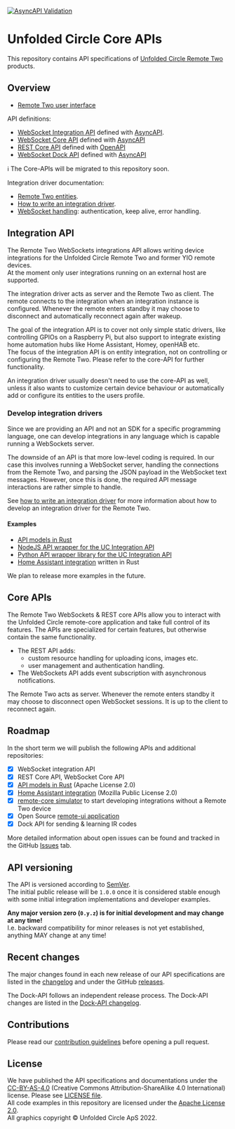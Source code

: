 [![AsyncAPI Validation](https://github.com/unfoldedcircle/core-api/actions/workflows/asyncapi.yml/badge.svg)](https://github.com/unfoldedcircle/core-api/actions/workflows/asyncapi.yml)

# Unfolded Circle Core APIs

This repository contains API specifications of [Unfolded Circle Remote Two](https://www.unfoldedcircle.com/) products.

## Overview

- [Remote Two user interface](./doc/remote-ui.md)

API definitions:

- [WebSocket Integration API](./integration-api/README.md) defined with [AsyncAPI](https://www.asyncapi.com/).
- [WebSocket Core API](https://github.com/unfoldedcircle/core-simulator/tree/main/core-api) defined with [AsyncAPI](https://www.asyncapi.com/)
- [REST Core API](https://github.com/unfoldedcircle/core-simulator/tree/main/core-api) defined with [OpenAPI](https://www.openapis.org/)
- [WebSocket Dock API](./dock-api/README.md) defined with [AsyncAPI](https://www.asyncapi.com/)

ℹ️  The Core-APIs will be migrated to this repository soon.

Integration driver documentation:

- [Remote Two entities](doc/entities/README.md).
- [How to write an integration driver](doc/integration-driver/write-integration-driver.md).
- [WebSocket handling](doc/integration-driver/websocket.md): authentication, keep alive, error handling.

## Integration API

The Remote Two WebSockets integrations API allows writing device integrations for the Unfolded Circle Remote Two and
former YIO remote devices.  
At the moment only user integrations running on an external host are supported.

The integration driver acts as server and the Remote Two as client. The remote connects to the integration when an
integration instance is configured. Whenever the remote enters standby it may choose to disconnect and automatically
reconnect again after wakeup.

The goal of the integration API is to cover not only simple static drivers, like controlling GPIOs on a Raspberry Pi,
but also support to integrate existing home automation hubs like Home Assistant, Homey, openHAB etc.  
The focus of the integration API is on entity integration, not on controlling or configuring the Remote Two. Please
refer to the core-API for further functionality.

An integration driver usually doesn't need to use the core-API as well, unless it also wants to customize certain device
behaviour or automatically add or configure its entities to the users profile.

### Develop integration drivers

Since we are providing an API and not an SDK for a specific programming language, one can develop integrations in any
language which is capable running a WebSockets server.

The downside of an API is that more low-level coding is required. In our case this involves running a WebSocket server,
handling the connections from the Remote Two, and parsing the JSON payload in the WebSocket text messages. However, once
this is done, the required API message interactions are rather simple to handle. 

See [how to write an integration driver](doc/integration-driver/write-integration-driver.md) for more information about
how to develop an integration driver for the Remote Two.

#### Examples

- [API models in Rust](https://github.com/unfoldedcircle/api-model-rs)
- [NodeJS API wrapper for the UC Integration API](https://github.com/unfoldedcircle/integration-node-library)
- [Python API wrapper library for the UC Integration API](https://github.com/unfoldedcircle/integration-python-library)
- [Home Assistant integration](https://github.com/unfoldedcircle/integration-home-assistant) written in Rust

We plan to release more examples in the future.

## Core APIs

The Remote Two WebSockets & REST core APIs allow you to interact with the Unfolded Circle remote-core application and
take full control of its features. The APIs are specialized for certain features, but otherwise contain the same
functionality.

- The REST API adds:
  - custom resource handling for uploading icons, images etc.
  - user management and authentication handling.
- The WebSockets API adds event subscription with asynchronous notifications. 

The Remote Two acts as server. Whenever the remote enters standby it may choose to disconnect open WebSocket sessions.
It is up to the client to reconnect again.

## Roadmap

In the short term we will publish the following APIs and additional repositories: 

- [x] WebSocket integration API
- [x] REST Core API, WebSocket Core API
- [x] [API models in Rust](https://github.com/unfoldedcircle/api-model-rs) (Apache License 2.0)
- [x] [Home Assistant integration](https://github.com/unfoldedcircle/integration-home-assistant) (Mozilla Public License 2.0)
- [x] [remote-core simulator](https://github.com/unfoldedcircle/core-simulator) to start developing integrations without a Remote Two device
- [x] Open Source [remote-ui application](https://github.com/unfoldedcircle/remote-ui)
- [x] Dock API for sending & learning IR codes

More detailed information about open issues can be found and tracked in the GitHub
[Issues](https://github.com/unfoldedcircle/core-api/issues) tab.

## API versioning

The API is versioned according to [SemVer](https://semver.org/).  
The initial public release will be `1.0.0` once it is considered stable enough with some initial integration
implementations and developer examples.

**Any major version zero (`0.y.z`) is for initial development and may change at any time!**  
I.e. backward compatibility for minor releases is not yet established, anything MAY change at any time!

## Recent changes

The major changes found in each new release of our API specifications are listed in the [changelog](./CHANGELOG.md) and
under the GitHub [releases](https://github.com/unfoldedcircle/core-api/releases).

The Dock-API follows an independent release process. The Dock-API changes are listed in the
[Dock-API changelog](./dock-api/CHANGELOG.md).

## Contributions

Please read our [contribution guidelines](./CONTRIBUTING.md) before opening a pull request.

## License

We have published the API specifications and documentations under the [CC-BY-AS-4.0](https://creativecommons.org/licenses/by-sa/4.0/)
(Creative Commons Attribution-ShareAlike 4.0 International) license. Please see [LICENSE file](./LICENSE).  
All code examples in this repository are licensed under the [Apache License 2.0](https://www.apache.org/licenses/LICENSE-2.0).  
All graphics copyright © Unfolded Circle ApS 2022.
